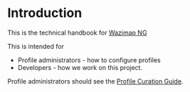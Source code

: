 # Introduction

This is the technical handbook for [Wazimap NG](https://openup.org.za/products/wazimap-ng)

This is intended for

* Profile administrators - how to configure profiles
* Developers - how we work on this project.

Profile administrators should see the [Profile Curation Guide](https://openup.gitbook.io/wazimap-ng/).
